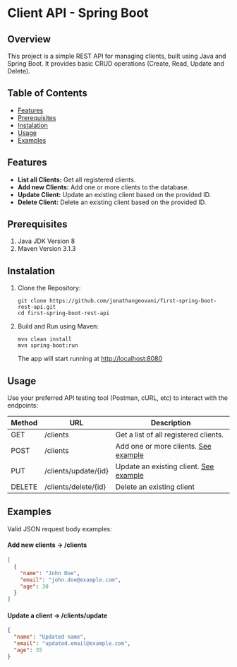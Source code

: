 # Client API - Spring Boot

## Overview
This project is a simple REST API for managing clients, built using Java and Spring Boot. It provides basic CRUD operations (Create, Read, Update and Delete).

## Table of Contents
- [Features](#features)
- [Prerequisites](#prerequisites)
- [Instalation](#instalation)
- [Usage](#usage)
- [Examples](#examples)

## Features
- **List all Clients:** Get all registered clients.
- **Add new Clients:** Add one or more clients to the database.
- **Update Client:** Update an existing client based on the provided ID.
- **Delete Client:** Delete an existing client based on the provided ID.

## Prerequisites
1. Java JDK Version 8
2. Maven Version 3.1.3

## Instalation
1. Clone the Repository:

    ```
    git clone https://github.com/jonathangeovani/first-spring-boot-rest-api.git
    cd first-spring-boot-rest-api
    ```

2. Build and Run using Maven:

    ```
    mvn clean install
    mvn spring-boot:run
    ```

    The app will start running at <http://localhost:8080>

## Usage
Use your preferred API testing tool (Postman, cURL, etc) to interact with the endpoints:

| Method | URL | Description |
| ------ | --- | ----------- |
| GET    | /clients | Get a list of all registered clients. |
| POST   | /clients | Add one or more clients. [See example](#add-new-clients) |
| PUT    | /clients/update/{id} | Update an existing client. [See example](#update-client) |
| DELETE | /clients/delete/{id} | Delete an existing client |

## Examples
Valid JSON request body examples:

#### <a id='add-new-clients'>Add new clients -> /clients</a>
```json
[
  {
    "name": "John Doe",
    "email": "john.doe@example.com",
    "age": 30
  }
]
```

#### <a id='update-client'>Update a client -> /clients/update</a>
```json
{
  "name": "Updated name",
  "email": "updated.email@example.com",
  "age": 35
}
```
